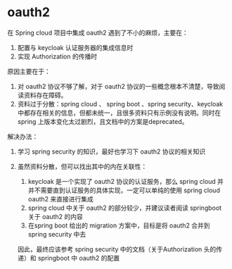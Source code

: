 # oauth2

在 Spring cloud 项目中集成 oauth2 遇到了不小的麻烦，主要在：

1. 配置与 keycloak 认证服务器的集成信息时
2. 实现 Authorization 的传播时

原因主要在于：

1. 对 oauth2 协议不够了解，对于 oauth2 协议的一些概念根本不清楚，导致阅读资料存在障碍。
2. 资料过于分散：spring cloud 、 spring boot 、spring security、keycloak 中都存在相关的信息，但都未统一，且很多资料只有示例没有说明。同时在 spring 上版本变化太过剧烈，且文档中的方案是deprecated。

解决办法：

1. 学习 spring security 的知识，最好也学习下 oauth2 协议的相关知识
2.  虽然资料分散，但可以找出其中的内在关联性：

    1. keycloak 是一个实现了 oauth2 协议的认证服务，那么 spring cloud 并并不需要直到认证服务的具体实现，一定可以单纯的使用 spring cloud oauth2 来直接进行集成
    2. spring cloud 中关于 oauth2 的部分较少，并建议读者阅读 springboot 关于 oauth2 的内容
    3. 在spring boot 给出的 migration 方案中，目标是将 oauth2 合并到 spring security 中去

    因此，最终应该参考 spring security 中的文档（关于Authorization 头的传递）和 springboot 中 oauth2 的配置
